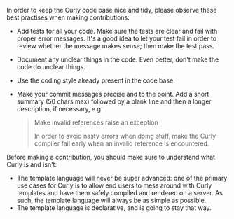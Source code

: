 In order to keep the Curly code base nice and tidy, please observe these best practises when making contributions:

- Add tests for all your code. Make sure the tests are clear and fail with proper error messages. It's a good idea to let your test fail in order to review whether the message makes sense; then make the test pass.
- Document any unclear things in the code. Even better, don't make the code do unclear things.
- Use the coding style already present in the code base.
- Make your commit messages precise and to the point. Add a short summary (50 chars max) followed by a blank line and then a longer description, if necessary, e.g.
  
  > Make invalid references raise an exception
  >
  > In order to avoid nasty errors when doing stuff, make the Curly compiler
  > fail early when an invalid reference is encountered.


Before making a contribution, you should make sure to understand what Curly is and isn't:

- The template language will never be super advanced: one of the primary use cases for Curly is to allow end users to mess around with Curly templates and have them safely compiled and rendered on a server. As such, the template language will always be as simple as possible.
- The template language is declarative, and is going to stay that way.
